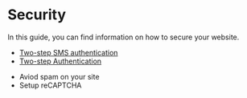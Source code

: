 # Security

In this guide, you can find information on how to secure your website. 

 * [Two-step SMS authentication](Security-two-step-sms-authentication.md) 
 * [Two-step Authentication](Security-Two-step-authentication.md)
 -  Aviod spam on your site
 - Setup reCAPTCHA
 
